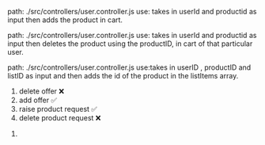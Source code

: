 <!-- add to cart -->

path: ./src/controllers/user.controller.js
use: takes in userId and productid as input then adds the product in cart.

<!-- delete from cart -->

path: ./src/controllers/user.controller.js
use: takes in userId and productid as input then deletes the product using the productID, in cart of that particular user.

<!-- add to list -->

path: ./src/controllers/user.controller.js
use:takes in userID , productID and listID as input and then adds the id of the product in the listItems array.

<!-- remove list -->

<!-- remove product from list -->

<!-- Seller registration -->

<!-- Admin Dashboard-> add seller section in which list of all sellers(profile seller & ban seller) and requests for approval of sellers , request to add a product  -->

<!-- Seller can add a offer on all products,add a product request -->

<!-- Order status should be updated by sellers -->




<!-- Seller Dashboard -->

1. delete offer            ❌ 
2. add offer               ✅
3. raise product request   ✅ 
4. delete product request  ❌ 


<!-- admin dashboard -->

1. 

